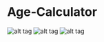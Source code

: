 # Age-Calculator
![alt tag](http://imageshack.com/a/img924/3091/chgvjX.png "Age Calutor App Launching Screen")
![alt tag](http://imageshack.com/a/img921/2281/gq68g2.png "Age Calutor App D.O.B picker Screen")
![alt tag](http://imageshack.com/a/img921/4081/JMSPpR.png "Age Calutor App REsult Launching Screen")




